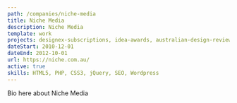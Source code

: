 ```yaml
---
path: /companies/niche-media
title: Niche Media
description: Niche Media
template: work
projects: designex-subscriptions, idea-awards, australian-design-review
dateStart: 2010-12-01
dateEnd: 2012-10-01
url: https://niche.com.au/
active: true
skills: HTML5, PHP, CSS3, jQuery, SEO, Wordpress
---
```


Bio here about Niche Media